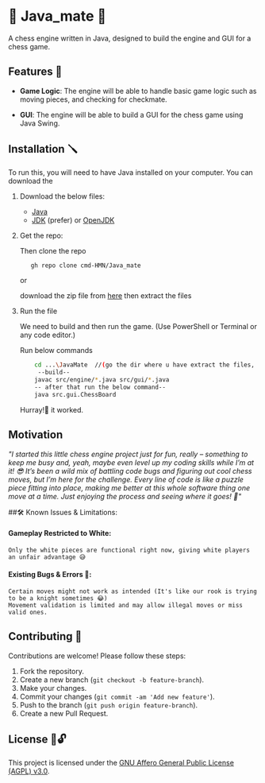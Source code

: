 # 👑 Java_mate 👑

A chess engine written in Java, designed to build the engine and GUI for a chess game.

## Features 🔑

- **Game Logic**: The engine will be able to handle basic game logic such as moving pieces, and checking for checkmate.

- **GUI**: The engine will be able to build a GUI for the chess game using Java Swing.

## Installation 🪛

To run this, you will need to have Java installed on your computer. You can download the

1. Download the below files:

    - [Java](https://www.java.com/download/ie_manual.jsp)
    - [JDK](https://www.oracle.com/pk/java/technologies/downloads/) (prefer) or [OpenJDK](https://adoptopenjdk.net/downloads.html)

2. Get the repo:

    Then clone the repo

    ```bash
       gh repo clone cmd-HMN/Java_mate
    ```

    or

    download the zip file from [here](https://github.com/cmd-HMN/Java_mate/archive/refs/heads/main.zip) then extract the files

3. Run the file

    We need to build and then run the game. (Use PowerShell or Terminal or any code editor.)
   
    Run below commands
    
    ```bash
        cd ...\JavaMate  //(go the dir where u have extract the files, root folder)
         --build--
        javac src/engine/*.java src/gui/*.java
        -- after that run the below command--
        java src.gui.ChessBoard
    ```
    Hurray!🙌 it worked.

## Motivation

*"I started this little chess engine project just for fun, really – something to keep me busy and, yeah, maybe even level up my coding skills while I’m at it! 😎 It’s been a wild mix of battling code bugs and figuring out cool chess moves, but I’m here for the challenge. Every line of code is like a puzzle piece fitting into place, making me better at this whole software thing one move at a time. Just enjoying the process and seeing where it goes! 🚀"*

##🛠️ Known Issues & Limitations:

#### Gameplay Restricted to White: 
    Only the white pieces are functional right now, giving white players an unfair advantage 😅
#### Existing Bugs & Errors 🐞:
    Certain moves might not work as intended (It's like our rook is trying to be a knight sometimes 😂)
    Movement validation is limited and may allow illegal moves or miss valid ones.

## Contributing 💖

Contributions are welcome! Please follow these steps:

1. Fork the repository.
2. Create a new branch (`git checkout -b feature-branch`).
3. Make your changes.
4. Commit your changes (`git commit -am 'Add new feature'`).
5. Push to the branch (`git push origin feature-branch`).
6. Create a new Pull Request.

## License 📖🔓

This project is licensed under the [GNU Affero General Public License (AGPL) v3.0](https://opensource.org/licenses/AGPL-3.0).
